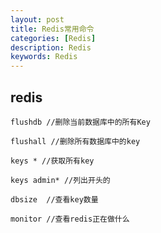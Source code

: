 ```yaml
---
layout: post
title: Redis常用命令
categories: [Redis]
description: Redis
keywords: Redis
---
```




## redis

```
flushdb //删除当前数据库中的所有Key

flushall //删除所有数据库中的key

keys * //获取所有key

keys admin* //列出开头的

dbsize  //查看key数量

monitor //查看redis正在做什么
```



